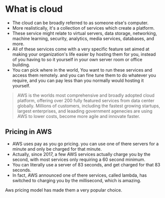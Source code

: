 # What is cloud 
-  The cloud can be broadly referred to as someone else's computer.
- More realistically, it's a collection of services which create a platform. 
- These service might relate to virtual servers, data storage, networking, machine learning, security, analytics, media services, databases, and more. 
- All of these services come with a very specific feature set aimed at making your organization's life easier by hosting them for you, instead of you having to so it yourself in your own server room or office building. 
- You can pick where in the world, You want to run these services and access them remotely. and you can fine tune them to do whatever you require, and you can pay less than you normally would hosting it yourself. 

> AWS is the worlds most comprehensive and broadly adopted cloud platform, offering over 200 fully featured services from data center globally. Millions of customers, including the fastest growing startups, largest enterprises, and leaading government agenecies are using AWS to lower costs, become more agile and innovate faster. 

## Pricing in AWS 
- AWS uses pay as you go pricing. you can use one of there servers for a minute and only be charged for that minute. 
- Actually, since 2017, a few AWS services actually charge you by the second, with most services only requiring a 60 second minimum. 
- You can literally use a server of 83 seconds, and get charged for that 83 seconds. 
- In fact, AWS announced one of there services, called lambda, has switched to charging you by the millisecond, which is amazing. 

Aws pricing model has made them a very popular choice. 